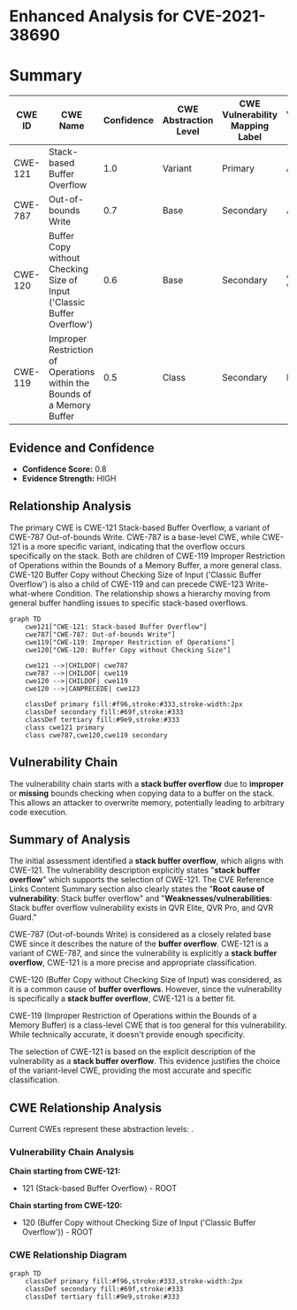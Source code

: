 # Enhanced Analysis for CVE-2021-38690

# Summary
| CWE ID | CWE Name | Confidence | CWE Abstraction Level | CWE Vulnerability Mapping Label | CWE-Vulnerability Mapping Notes |
|---|---|---|---|---|---|
| CWE-121 | Stack-based Buffer Overflow | 1.0 | Variant | Primary | Allowed |
| CWE-787 | Out-of-bounds Write | 0.7 | Base | Secondary | Allowed |
| CWE-120 | Buffer Copy without Checking Size of Input ('Classic Buffer Overflow') | 0.6 | Base | Secondary | Allowed-with-Review |
| CWE-119 | Improper Restriction of Operations within the Bounds of a Memory Buffer | 0.5 | Class | Secondary | Discouraged |

## Evidence and Confidence

*   **Confidence Score:** 0.8
*   **Evidence Strength:** HIGH

## Relationship Analysis
The primary CWE is CWE-121 Stack-based Buffer Overflow, a variant of CWE-787 Out-of-bounds Write. CWE-787 is a base-level CWE, while CWE-121 is a more specific variant, indicating that the overflow occurs specifically on the stack. Both are children of CWE-119 Improper Restriction of Operations within the Bounds of a Memory Buffer, a more general class. CWE-120 Buffer Copy without Checking Size of Input ('Classic Buffer Overflow') is also a child of CWE-119 and can precede CWE-123 Write-what-where Condition. The relationship shows a hierarchy moving from general buffer handling issues to specific stack-based overflows.

```mermaid
graph TD
    cwe121["CWE-121: Stack-based Buffer Overflow"]
    cwe787["CWE-787: Out-of-bounds Write"]
    cwe119["CWE-119: Improper Restriction of Operations"]
    cwe120["CWE-120: Buffer Copy without Checking Size"]
    
    cwe121 -->|CHILDOF| cwe787
    cwe787 -->|CHILDOF| cwe119
    cwe120 -->|CHILDOF| cwe119
    cwe120 -->|CANPRECEDE| cwe123
    
    classDef primary fill:#f96,stroke:#333,stroke-width:2px
    classDef secondary fill:#69f,stroke:#333
    classDef tertiary fill:#9e9,stroke:#333
    class cwe121 primary
    class cwe787,cwe120,cwe119 secondary
```

## Vulnerability Chain
The vulnerability chain starts with a **stack buffer overflow** due to **improper** or **missing** bounds checking when copying data to a buffer on the stack. This allows an attacker to overwrite memory, potentially leading to arbitrary code execution.

## Summary of Analysis
The initial assessment identified a **stack buffer overflow**, which aligns with CWE-121. The vulnerability description explicitly states "**stack buffer overflow**" which supports the selection of CWE-121. The CVE Reference Links Content Summary section also clearly states the "**Root cause of vulnerability**: Stack buffer overflow" and "**Weaknesses/vulnerabilities**: Stack buffer overflow vulnerability exists in QVR Elite, QVR Pro, and QVR Guard."

CWE-787 (Out-of-bounds Write) is considered as a closely related base CWE since it describes the nature of the **buffer overflow**. CWE-121 is a variant of CWE-787, and since the vulnerability is explicitly a **stack buffer overflow**, CWE-121 is a more precise and appropriate classification.

CWE-120 (Buffer Copy without Checking Size of Input) was considered, as it is a common cause of **buffer overflows**. However, since the vulnerability is specifically a **stack buffer overflow**, CWE-121 is a better fit.

CWE-119 (Improper Restriction of Operations within the Bounds of a Memory Buffer) is a class-level CWE that is too general for this vulnerability. While technically accurate, it doesn't provide enough specificity.

The selection of CWE-121 is based on the explicit description of the vulnerability as a **stack buffer overflow**. This evidence justifies the choice of the variant-level CWE, providing the most accurate and specific classification.


## CWE Relationship Analysis

Current CWEs represent these abstraction levels: .


### Vulnerability Chain Analysis

**Chain starting from CWE-121:**
- 121 (Stack-based Buffer Overflow) - ROOT


**Chain starting from CWE-120:**
- 120 (Buffer Copy without Checking Size of Input ('Classic Buffer Overflow')) - ROOT



### CWE Relationship Diagram

```mermaid
graph TD
    classDef primary fill:#f96,stroke:#333,stroke-width:2px
    classDef secondary fill:#69f,stroke:#333
    classDef tertiary fill:#9e9,stroke:#333
```